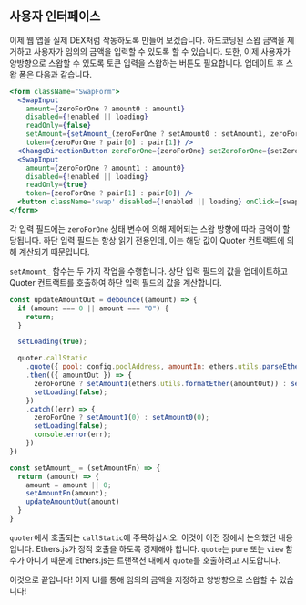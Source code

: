 ## 사용자 인터페이스

이제 웹 앱을 실제 DEX처럼 작동하도록 만들어 보겠습니다. 하드코딩된 스왑 금액을 제거하고 사용자가 임의의 금액을 입력할 수 있도록 할 수 있습니다.  또한, 이제 사용자가 양방향으로 스왑할 수 있도록 토큰 입력을 스왑하는 버튼도 필요합니다. 업데이트 후 스왑 폼은 다음과 같습니다.

```jsx
<form className="SwapForm">
  <SwapInput
    amount={zeroForOne ? amount0 : amount1}
    disabled={!enabled || loading}
    readOnly={false}
    setAmount={setAmount_(zeroForOne ? setAmount0 : setAmount1, zeroForOne)}
    token={zeroForOne ? pair[0] : pair[1]} />
  <ChangeDirectionButton zeroForOne={zeroForOne} setZeroForOne={setZeroForOne} disabled={!enabled || loading} />
  <SwapInput
    amount={zeroForOne ? amount1 : amount0}
    disabled={!enabled || loading}
    readOnly={true}
    token={zeroForOne ? pair[1] : pair[0]} />
  <button className='swap' disabled={!enabled || loading} onClick={swap_}>Swap</button>
</form>
```

각 입력 필드에는 `zeroForOne` 상태 변수에 의해 제어되는 스왑 방향에 따라 금액이 할당됩니다. 하단 입력 필드는 항상 읽기 전용인데, 이는 해당 값이 Quoter 컨트랙트에 의해 계산되기 때문입니다.

`setAmount_` 함수는 두 가지 작업을 수행합니다. 상단 입력 필드의 값을 업데이트하고 Quoter 컨트랙트를 호출하여 하단 입력 필드의 값을 계산합니다.

```js
const updateAmountOut = debounce((amount) => {
  if (amount === 0 || amount === "0") {
    return;
  }

  setLoading(true);

  quoter.callStatic
    .quote({ pool: config.poolAddress, amountIn: ethers.utils.parseEther(amount), zeroForOne: zeroForOne })
    .then(({ amountOut }) => {
      zeroForOne ? setAmount1(ethers.utils.formatEther(amountOut)) : setAmount0(ethers.utils.formatEther(amountOut));
      setLoading(false);
    })
    .catch((err) => {
      zeroForOne ? setAmount1(0) : setAmount0(0);
      setLoading(false);
      console.error(err);
    })
})

const setAmount_ = (setAmountFn) => {
  return (amount) => {
    amount = amount || 0;
    setAmountFn(amount);
    updateAmountOut(amount)
  }
}
```

`quoter`에서 호출되는 `callStatic`에 주목하십시오. 이것이 이전 장에서 논의했던 내용입니다. Ethers.js가 정적 호출을 하도록 강제해야 합니다. `quote`는 `pure` 또는 `view` 함수가 아니기 때문에 Ethers.js는 트랜잭션 내에서 `quote`를 호출하려고 시도합니다.

이것으로 끝입니다! 이제 UI를 통해 임의의 금액을 지정하고 양방향으로 스왑할 수 있습니다!
